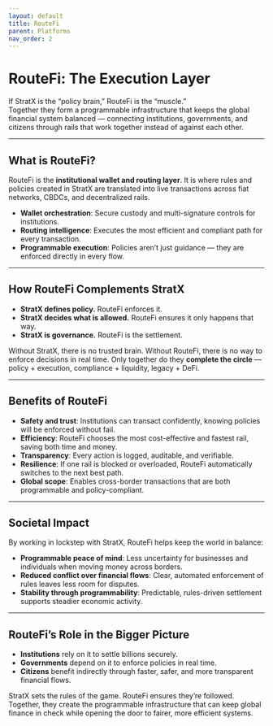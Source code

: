 ```yaml
---
layout: default
title: RouteFi
parent: Platforms
nav_order: 2
---
```


# RouteFi: The Execution Layer

If StratX is the “policy brain,” RouteFi is the “muscle.”  
Together they form a programmable infrastructure that keeps the global financial system balanced — connecting institutions, governments, and citizens through rails that work together instead of against each other.

---

## What is RouteFi?

RouteFi is the **institutional wallet and routing layer**. It is where rules and policies created in StratX are translated into live transactions across fiat networks, CBDCs, and decentralized rails.  

- **Wallet orchestration**: Secure custody and multi-signature controls for institutions.  
- **Routing intelligence**: Executes the most efficient and compliant path for every transaction.  
- **Programmable execution**: Policies aren’t just guidance — they are enforced directly in every flow.  

---

## How RouteFi Complements StratX

- **StratX defines policy.** RouteFi enforces it.  
- **StratX decides what is allowed.** RouteFi ensures it only happens that way.  
- **StratX is governance.** RouteFi is the settlement.  

Without StratX, there is no trusted brain. Without RouteFi, there is no way to enforce decisions in real time. Only together do they **complete the circle** — policy + execution, compliance + liquidity, legacy + DeFi.

---

## Benefits of RouteFi

- **Safety and trust**: Institutions can transact confidently, knowing policies will be enforced without fail.  
- **Efficiency**: RouteFi chooses the most cost-effective and fastest rail, saving both time and money.  
- **Transparency**: Every action is logged, auditable, and verifiable.  
- **Resilience**: If one rail is blocked or overloaded, RouteFi automatically switches to the next best path.  
- **Global scope**: Enables cross-border transactions that are both programmable and policy-compliant.  

---

## Societal Impact

By working in lockstep with StratX, RouteFi helps keep the world in balance:

- **Programmable peace of mind**: Less uncertainty for businesses and individuals when moving money across borders.  
- **Reduced conflict over financial flows**: Clear, automated enforcement of rules leaves less room for disputes.  
- **Stability through programmability**: Predictable, rules-driven settlement supports steadier economic activity.  

---

## RouteFi’s Role in the Bigger Picture

- **Institutions** rely on it to settle billions securely.  
- **Governments** depend on it to enforce policies in real time.  
- **Citizens** benefit indirectly through faster, safer, and more transparent financial flows.  

StratX sets the rules of the game. RouteFi ensures they’re followed.  
Together, they create the programmable infrastructure that can keep global finance in check while opening the door to fairer, more efficient systems.
